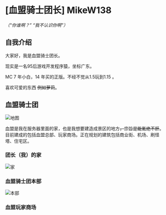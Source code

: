 # [血盟骑士团长] MikeW138

<em>（“你谁啊？” “我不认识你啊”）</em>

## 自我介绍

大家好，我是血盟骑士团长。

现实是一名95后游戏开发程序猿，坐标广东。

MC 7 年小白，14 年买的正版。不经不觉从1.5玩到1.15 。

喜欢可爱的东西 ~~例如萝莉~~。

## 血盟骑士团

![地图](https://img-blog.csdnimg.cn/20200420011806105.png)

血盟是我在服务器里面的家，也是我想要建造成景区的地方~~，宗旨是能氪绝不肝~~。
目前建成的包括血盟总部、玩家商场。正在规划的建筑包括商业街、机场、刷怪塔、住宅区。

### 团长（我）的家

![家](https://img-blog.csdnimg.cn/20200420011810633.png)

### 血盟骑士团本部

![本部](https://img-blog.csdnimg.cn/2020042001190475.png)

### 血盟玩家商场
